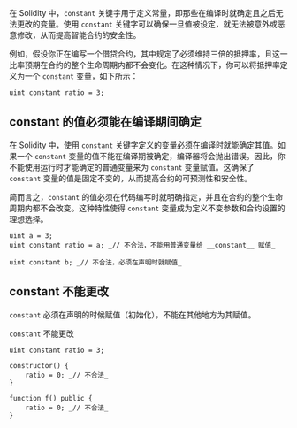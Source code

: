 
在 Solidity 中，`constant` 关键字用于定义常量，即那些在编译时就确定且之后无法更改的变量。使用 `constant` 关键字可以确保一旦值被设定，就无法被意外或恶意修改，从而提高智能合约的安全性。

例如，假设你正在编写一个借贷合约，其中规定了必须维持三倍的抵押率，且这一比率预期在合约的整个生命周期内都不会变化。在这种情况下，你可以将抵押率定义为一个 `constant` 变量，如下所示：

```
uint constant ratio = 3;
```

## constant 的值必须能在编译期间确定

在 Solidity 中，使用 `constant` 关键字定义的变量必须在编译时就能确定其值。如果一个 `constant` 变量的值不能在编译期被确定，编译器将会抛出错误。因此，你不能使用运行时才能确定的普通变量来为 `constant` 变量赋值。这确保了 `constant` 变量的值是固定不变的，从而提高合约的可预测性和安全性。

简而言之，`constant` 的值必须在代码编写时就明确指定，并且在合约的整个生命周期内都不会改变。这种特性使得 `constant` 变量成为定义不变参数和合约设置的理想选择。

```
uint a = 3;
uint constant ratio = a; _// 不合法，不能用普通变量给 __constant__ 赋值_

uint constant b; _// 不合法，必须在声明时就赋值_
```

## constant 不能更改

`constant` 必须在声明的时候赋值（初始化），不能在其他地方为其赋值。

`constant` 不能更改

```
uint constant ratio = 3;

constructor() {
    ratio = 0; _// 不合法_
}

function f() public {
    ratio = 0; _// 不合法_
}
```
